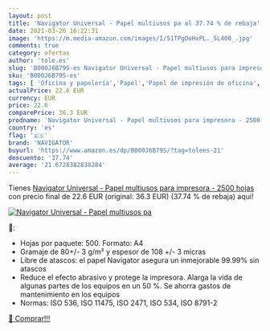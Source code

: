 ```yaml
---
layout: post
title: 'Navigator Universal - Papel multiusos pa al 37.74 % de rebaja'
date: 2021-03-26 16:22:31
image: 'https://m.media-amazon.com/images/I/51TPgOoHxPL._SL400_.jpg'
comments: true
category: ofertas
author: 'tole.es'
slug: 'B000J6B79S-es Navigator Universal - Papel multiusos para impresora -...'
sku: 'B000J6B79S-es'
tags: [ 'Oficina y papelería','Papel','Papel de impresión de oficina','Papel para fotocopiadoras y multifunción','Productos de papel para oficina','impresora','navigator', ]
actualPrice: 22.6 EUR
currency: EUR
price: 22.6
comparePrice: 36.3 EUR
prodname: 'Navigator Universal - Papel multiusos para impresora - 2500 hojas'
country: 'es'
flag: '🇪🇸'
brand: 'NAVIGATOR'
buyurl: 'https://www.amazon.es/dp/B000J6B79S/?tag=tolees-21'
descuento: '37.74'
average: '21.6728382838284'
---
```


Tienes [Navigator Universal - Papel multiusos para impresora - 2500 hojas](https://www.amazon.es/dp/B000J6B79S/?tag=tolees-21) con precio final de  22.6 EUR (original: 36.3 EUR) (37.74 %  de rebaja) aqui!

[![Navigator Universal - Papel multiusos pa](https://m.media-amazon.com/images/I/51TPgOoHxPL._SL400_.jpg)](https://www.amazon.es/dp/B000J6B79S/?tag=tolees-21)

🔎:

- Hojas por paquete: 500. Formato: A4
- Gramaje de 80+/- 3 g/m² y espesor de 108 +/- 3 micras
- Libre de atascos: el papel Navigator asegura un inmejorable 99.99% sin atascos
- Reduce el efecto abrasivo y protege la impresora. Alarga la vida de algunas partes de los equipos en un 50 %. Se ahorra gastos de mantenimiento en los equipos
- Normas: ISO 536, ISO 11475, ISO 2471, ISO 534, ISO 8791-2

[🛒 Comprar!!!](https://www.amazon.es/dp/B000J6B79S/?tag=tolees-21)
